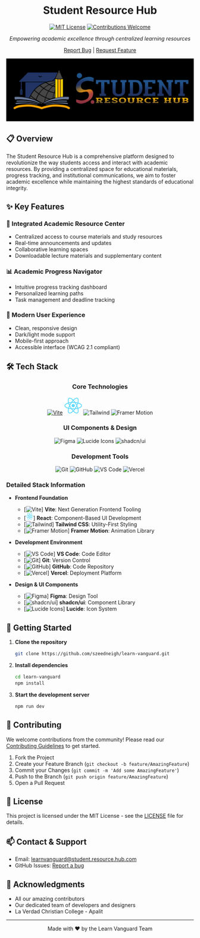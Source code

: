 <div align="center">

# Student Resource Hub

[![MIT License](https://img.shields.io/badge/License-MIT-green.svg)](https://choosealicense.com/licenses/mit/)
[![Contributions Welcome](https://img.shields.io/badge/contributions-welcome-brightgreen.svg?style=flat)](https://github.com/szeedneigh/learn-vanguard/issues)

*Empowering academic excellence through centralized learning resources*

[Report Bug](https://github.com/szeedneigh/learn-vanguard/issues) | [Request Feature](https://github.com/szeedneigh/learn-vanguard/issues)

![Project Logo](public/images/logo.jpg)

</div>

## 📋 Overview

The Student Resource Hub is a comprehensive platform designed to revolutionize the way students access and interact with academic resources. By providing a centralized space for educational materials, progress tracking, and institutional communications, we aim to foster academic excellence while maintaining the highest standards of educational integrity.

## ✨ Key Features

### 🎯 Integrated Academic Resource Center
- Centralized access to course materials and study resources
- Real-time announcements and updates
- Collaborative learning spaces
- Downloadable lecture materials and supplementary content

### 📊 Academic Progress Navigator
- Intuitive progress tracking dashboard
- Personalized learning paths
- Task management and deadline tracking

### 🎨 Modern User Experience
- Clean, responsive design
- Dark/light mode support
- Mobile-first approach
- Accessible interface (WCAG 2.1 compliant)


## 🛠️ Tech Stack

<div align="center">

### Core Technologies

[<img src="https://skillicons.dev/icons?i=vite" width="48" height="48" alt="Vite" />](https://vitejs.dev/)
<img src="https://raw.githubusercontent.com/devicons/devicon/master/icons/react/react-original.svg" width="48" height="48" alt="React" />
<img src="https://skillicons.dev/icons?i=tailwind" width="48" height="48" alt="Tailwind" />
<img src="https://www.vectorlogo.zone/logos/framer/framer-icon.svg" width="48" height="48" alt="Framer Motion" />

### UI Components & Design
<img src="https://skillicons.dev/icons?i=figma" width="48" height="48" alt="Figma" />
<img src="https://raw.githubusercontent.com/lucide-icons/lucide/main/logo/icon.svg" width="48" height="48" alt="Lucide Icons" />
<img src="https://ui.shadcn.com/favicon.ico" width="48" height="48" alt="shadcn/ui" />

### Development Tools
<img src="https://skillicons.dev/icons?i=git" width="48" height="48" alt="Git" />
<img src="https://skillicons.dev/icons?i=github" width="48" height="48" alt="GitHub" />
<img src="https://skillicons.dev/icons?i=vscode" width="48" height="48" alt="VS Code" />
<img src="https://skillicons.dev/icons?i=vercel" width="48" height="48" alt="Vercel" />

</div>

### Detailed Stack Information

- **Frontend Foundation**
  - [<img src="https://skillicons.dev/icons?i=vite" width="20" height="20" alt="Vite" />] **Vite**: Next Generation Frontend Tooling
  - [<img src="https://raw.githubusercontent.com/devicons/devicon/master/icons/react/react-original.svg" width="20" height="20" alt="React" />] **React**: Component-Based UI Development
  - [<img src="https://skillicons.dev/icons?i=tailwind" width="20" height="20" alt="Tailwind" />] **Tailwind CSS**: Utility-First Styling
  - [<img src="https://www.vectorlogo.zone/logos/framer/framer-icon.svg" width="20" height="20" alt="Framer Motion" />] **Framer Motion**: Animation Library

- **Development Environment**
  - [<img src="https://skillicons.dev/icons?i=vscode" width="20" height="20" alt="VS Code" />] **VS Code**: Code Editor
  - [<img src="https://skillicons.dev/icons?i=git" width="20" height="20" alt="Git" />] **Git**: Version Control
  - [<img src="https://skillicons.dev/icons?i=github" width="20" height="20" alt="GitHub" />] **GitHub**: Code Repository
  - [<img src="https://skillicons.dev/icons?i=vercel" width="20" height="20" alt="Vercel" />] **Vercel**: Deployment Platform

- **Design & UI Components**
  - [<img src="https://skillicons.dev/icons?i=figma" width="20" height="20" alt="Figma" />] **Figma**: Design Tool
  - [<img src="https://ui.shadcn.com/favicon.ico" width="20" height="20" alt="shadcn/ui" />] **shadcn/ui**: Component Library
  - [<img src="https://raw.githubusercontent.com/lucide-icons/lucide/main/logo/icon.svg" width="20" height="20" alt="Lucide Icons" />] **Lucide**: Icon System

## 🚀 Getting Started

1. **Clone the repository**
   ```bash
   git clone https://github.com/szeedneigh/learn-vanguard.git
   ```

2. **Install dependencies**
   ```bash
   cd learn-vanguard
   npm install
   ```

3. **Start the development server**
   ```bash
   npm run dev
   ```

## 🤝 Contributing

We welcome contributions from the community! Please read our [Contributing Guidelines](CONTRIBUTING.md) to get started.

1. Fork the Project
2. Create your Feature Branch (`git checkout -b feature/AmazingFeature`)
3. Commit your Changes (`git commit -m 'Add some AmazingFeature'`)
4. Push to the Branch (`git push origin feature/AmazingFeature`)
5. Open a Pull Request

## 📄 License

This project is licensed under the MIT License - see the [LICENSE](LICENSE) file for details.

## 📫 Contact & Support

- Email: learnvanguard@student.resource.hub.com
- GitHub Issues: [Report a bug](https://github.com/szeedneigh/learn-vanguard/issues)

## 🙏 Acknowledgments

- All our amazing contributors
- Our dedicated team of developers and designers
- La Verdad Christian College - Apalit

---

<div align="center">

Made with ❤️ by the Learn Vanguard Team

</div>
